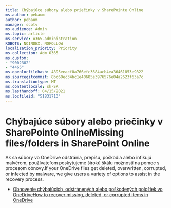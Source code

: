 ```yaml
---
title: Chýbajúce súbory alebo priečinky v SharePointe Online
ms.author: pebaum
author: pebaum
manager: scotv
ms.audience: Admin
ms.topic: article
ms.service: o365-administration
ROBOTS: NOINDEX, NOFOLLOW
localization_priority: Priority
ms.collection: Adm_O365
ms.custom:
- "9002302"
- "4465"
ms.openlocfilehash: 4895eeacf0a766efc3684acb4ea36461853e9822
ms.sourcegitcommit: 8bc60ec34bc1e40685e3976576e04a2623f63a7c
ms.translationtype: MT
ms.contentlocale: sk-SK
ms.lasthandoff: 04/15/2021
ms.locfileid: "51831713"
---
```

# <a name="missing-filesfolders-in-sharepoint-online"></a><span data-ttu-id="0b2a1-102">Chýbajúce súbory alebo priečinky v SharePointe Online</span><span class="sxs-lookup"><span data-stu-id="0b2a1-102">Missing files/folders in SharePoint Online</span></span>

<span data-ttu-id="0b2a1-103">Ak sa súbory vo OneDrive odstránia, prepíšu, poškodia alebo infikujú malvérom, používateľom poskytujeme širokú škálu možností na pomoc s procesom obnovy.</span><span class="sxs-lookup"><span data-stu-id="0b2a1-103">If your OneDrive files get deleted, overwritten, corrupted, or infected by malware, we give users a variety of options to assist in the recovery process.</span></span>

- [<span data-ttu-id="0b2a1-104">Obnovenie chýbajúcich, odstránených alebo poškodených položiek vo OneDrive</span><span class="sxs-lookup"><span data-stu-id="0b2a1-104">How to recover missing, deleted, or corrupted items in OneDrive</span></span>](https://go.microsoft.com/fwlink/?linkid=2125166)

